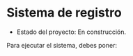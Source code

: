 <h1>Sistema de registro</h1>

- Estado del proyecto: En construcción.

Para ejecutar el sistema, debes poner:

```nmp install react´´´





